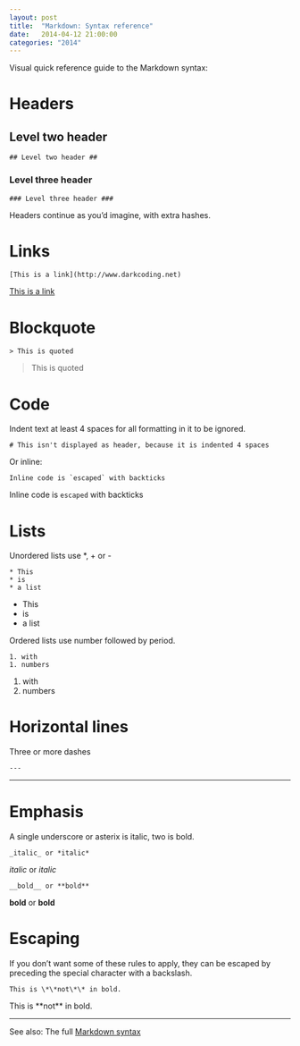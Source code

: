 ```yaml
---
layout: post
title:  "Markdown: Syntax reference"
date:   2014-04-12 21:00:00
categories: "2014"
---
```


Visual quick reference guide to the Markdown syntax:



# Headers #

  

## Level two header ##

    ## Level two header ##

  

### Level three header ###

    ### Level three header ###

  

Headers continue as you’d imagine, with extra hashes.


  

# Links #

    [This is a link](http://www.darkcoding.net)

[This is a link](http://www.darkcoding.net)

  


# Blockquote #

    > This is quoted

> This is quoted

  


# Code #

Indent text at least 4 spaces for all formatting in it to be ignored.

    # This isn't displayed as header, because it is indented 4 spaces

Or inline:

    Inline code is `escaped` with backticks

Inline code is `escaped` with backticks

  


# Lists #

Unordered lists use *, + or -

    * This
    * is
    * a list

* This
* is
* a list

Ordered lists use number followed by period.

    1. with
    1. numbers

1. with
1. numbers

  


# Horizontal lines #

Three or more dashes

    ---

 ---

  


# Emphasis #

A single underscore or asterix is italic, two is bold.

    _italic_ or *italic*

_italic_ or *italic*

    __bold__ or **bold**

__bold__ or **bold**

  


# Escaping #

If you don’t want some of these rules to apply, they can be escaped by preceding the special character with a backslash.

    This is \*\*not\*\* in bold.

This is \*\*not\*\* in bold.

  

 ---

  

See also: The full [Markdown syntax][markdown]

[markdown]: http://daringfireball.net/projects/markdown/syntax
